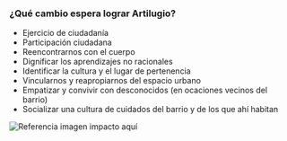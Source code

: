 ### ¿Qué cambio espera lograr Artilugio?

* Ejercicio de ciudadanía
* Participación ciudadana
* Reencontrarnos con el cuerpo
* Dignificar los aprendizajes no racionales 
* Identificar la cultura y el lugar de pertenencia
* Vincularnos y reapropiarnos del espacio urbano
* Empatizar y convivir con desconocidos (en ocaciones vecinos del barrio)
* Socializar una cultura de cuidados del barrio y de los que ahí habitan

![Referencia imagen impacto aquí](artilugios/blob/recipe/prototyping/grafemas/20171205_3_Impacto.jpg)
